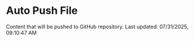 # Auto Push File

Content that will be pushed to GitHub repository.
Last updated: 07/31/2025, 09:10:47 AM